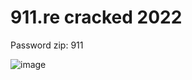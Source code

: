 # 911.re cracked 2022

Password zip: 911

![image](https://user-images.githubusercontent.com/108327858/176123282-ba42828d-22eb-4aa3-aadf-e146ebaeb479.png)
